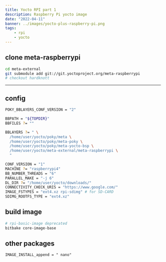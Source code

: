 ```yaml
---
title: Yocto RPI part 1
description: Raspberry Pi yocto image
date: "2022-04-11"
banner: ../images/yocto-plus-raspberry-pi.png
tags:
    - rpi
    - yocto
---
```


## clone meta-raspberrypi
```bash
cd meta-external
git submodule add git://git.yoctoproject.org/meta-raspberrypi
# checkout hardknott
```

---

## config

```bash title="bblayers.conf"
POKY_BBLAYERS_CONF_VERSION = "2"

BBPATH = "${TOPDIR}"
BBFILES ?= ""

BBLAYERS ?= " \
  /home/user/yocto/poky/meta \
  /home/user/yocto/poky/meta-poky \
  /home/user/yocto/poky/meta-yocto-bsp \
  /home/user/yocto/meta-external/meta-raspberrypi \
  "
```

```bash title="local.conf"
CONF_VERSION = "1"
MACHINE ?= "raspberrypi4"
BB_NUMBER_THREADS = "6"
PARALLEL_MAKE = "-j 6"
DL_DIR ?= "/home/user/yocto/downloads/"
CONNECTIVITY_CHECK_URIS = "https://www.google.com/"
IMAGE_FSTYPES = "ext4.xz rpi-sdimg" # for SD-CARD
SDIMG_ROOTFS_TYPE = "ext4.xz"
```

## build image
```bash title=""
# rpi-basic-image deprecated
bitbake core-image-base
```

## other packages
```
IMAGE_INSTALL_append = " nano"
```